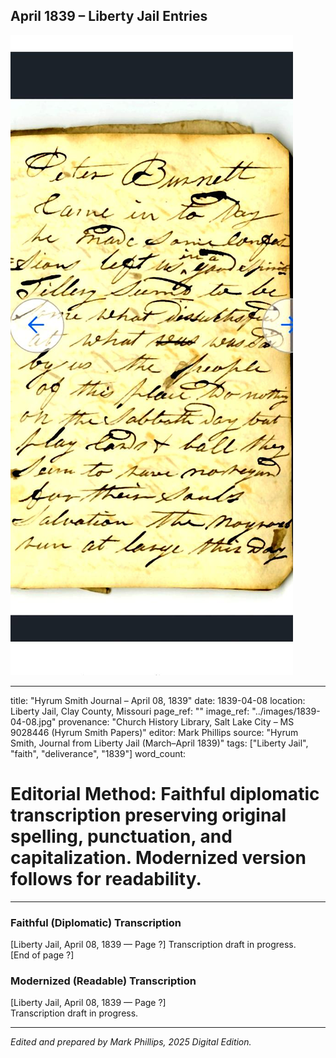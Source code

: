 ## April 1839 – Liberty Jail Entries

![Manuscript page thumbnail](../images/1839-04-08.jpg)

---
title: "Hyrum Smith Journal – April 08, 1839"
date: 1839-04-08
location: Liberty Jail, Clay County, Missouri
page_ref: ""
image_ref: "../images/1839-04-08.jpg"
provenance: "Church History Library, Salt Lake City – MS 9028446 (Hyrum Smith Papers)"
editor: Mark Phillips
source: "Hyrum Smith, Journal from Liberty Jail (March–April 1839)"
tags: ["Liberty Jail", "faith", "deliverance", "1839"]
word_count:
# Editorial Method: Faithful diplomatic transcription preserving original spelling, punctuation, and capitalization. Modernized version follows for readability.
---

### Faithful (Diplomatic) Transcription
[Liberty Jail, April 08, 1839 — Page ?]
Transcription draft in progress.  
[End of page ?]

### Modernized (Readable) Transcription
[Liberty Jail, April 08, 1839 — Page ?]  
Transcription draft in progress.

---
*Edited and prepared by Mark Phillips, 2025 Digital Edition.*
